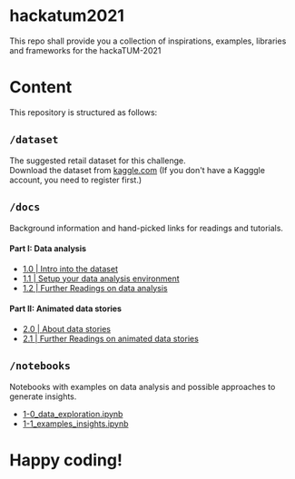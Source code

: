 # hackatum2021
This repo shall provide you a collection of inspirations, examples, libraries and frameworks for the hackaTUM-2021

# Content
This repository is structured as follows:

## `/dataset`
The suggested retail dataset for this challenge. \
Download the dataset from [kaggle.com](https://www.kaggle.com/berkayalan/retail-sales-data) (If you don't have a Kagggle account, you need to register first.)

## `/docs`
Background information and hand-picked links for readings and tutorials.
#### Part I: Data analysis
- [1.0 | Intro into the dataset](docs/1-0_Intro-Dataset.md)
- [1.1 | Setup your data analysis environment](docs/1-1_Environment-Setup.md)
- [1.2 | Further Readings on data analysis](docs/1-2_Collection-Data-Analysis-Libraries.md)

#### Part II: Animated data stories
- [2.0 | About data stories](docs/2-0_Intro-Datastories.md)
- [2.1 | Further Readings on animated data stories](docs/2-1_Collection-Animated-Datastories.md)

## `/notebooks`
Notebooks with examples on data analysis and possible approaches to generate insights.
- [1-0_data_exploration.ipynb](notebooks/1-0_data_exploration.ipynb)
- [1-1_examples_insights.ipynb](notebooks/1-1_example_insights.ipynb)



# Happy coding!
